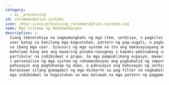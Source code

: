 ```yaml
---
category:
  - ai__processing
id: recommendation-systems
icon: /dtpr-icons/processing_recommendation-systems.svg
name: Mga Sistema ng Rekomendasyon
description: >-
  Isang teknolohiya na nagmumungkahi ng mga item, serbisyo, o pagkilos sa mga
  user batay sa kanilang mga kagustuhan, pattern ng pag-uugali, o pagkakatulad
  sa ibang mga user. Sinusuri ng mga system na ito ang makasaysayang data upang
  mahulaan kung ano ang maaaring pinaka-nauugnay o kapaki-pakinabang sa isang
  partikular na indibidwal o grupo. Sa mga pampublikong espasyo, maaaring
  i-personalize ng mga system ng rekomendasyon ang paghahatid ng impormasyon,
  pahusayin ang paghahanap ng daan, o pahusayin ang kahusayan ng serbisyo.
  Karaniwan silang gumagamit ng mga diskarte sa pag-filter na nagbabalanse ng
  mga indibidwal na kagustuhan sa mas malawak na mga pattern ng paggamit.
---
```


